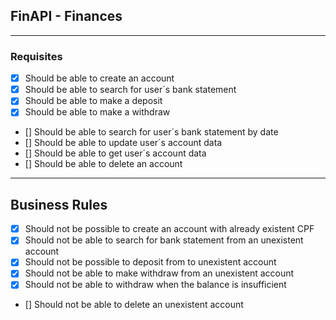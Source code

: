 ## FinAPI - Finances

---

### Requisites
- [X] Should be able to create an account
- [X] Should be able to search for user´s bank statement
- [X] Should be able to make a deposit
- [X] Should be able to make a withdraw
- [] Should be able to search for user´s bank statement by date
- [] Should be able to update user´s account data
- [] Should be able to get user´s account data
- [] Should be able to delete an account


---

## Business Rules
- [X] Should not be possible to create an account with already existent CPF
- [X] Should not be able to search for bank statement from an unexistent account
- [X] Should not be possible to deposit from to unexistent account
- [X] Should not be able to make withdraw from an unexistent account
- [X] Should not be able to withdraw when the balance is insufficient
- [] Should not be able to delete an unexistent account




